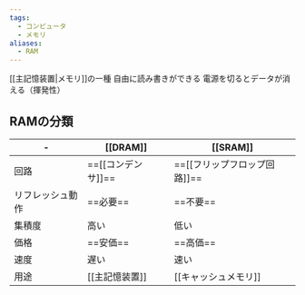 ```yaml
---
tags:
  - コンピュータ
  - メモリ
aliases:
  - RAM
---
```

[[主記憶装置|メモリ]]の一種
自由に読み書きができる
電源を切るとデータが消える（揮発性）

## RAMの分類
\-|[[DRAM]]|[[SRAM]]
-|-|-
回路|==[[コンデンサ]]==|==[[フリップフロップ回路]]==
リフレッシュ動作|==必要==|==不要==
集積度|高い|低い
価格|==安価==|==高価==
速度|遅い|速い
用途|[[主記憶装置]]|[[キャッシュメモリ]]

